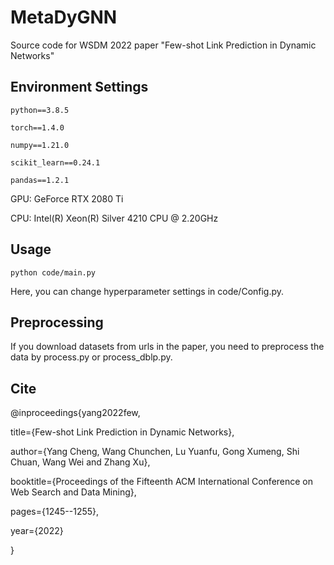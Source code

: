 # MetaDyGNN

Source code for WSDM 2022 paper "Few-shot Link Prediction in Dynamic Networks"


## Environment Settings

`python==3.8.5` 

`torch==1.4.0`

`numpy==1.21.0` 

`scikit_learn==0.24.1`

`pandas==1.2.1` 

GPU: GeForce RTX 2080 Ti

CPU: Intel(R) Xeon(R) Silver 4210 CPU @ 2.20GHz


## Usage

`python code/main.py`

Here, you can change hyperparameter settings in code/Config.py.


## Preprocessing

If you download datasets from urls in the paper, you need to preprocess the data by process.py or process_dblp.py.


## Cite


@inproceedings{yang2022few,

  title={Few-shot Link Prediction in Dynamic Networks},
  
  author={Yang Cheng, Wang Chunchen, Lu Yuanfu, Gong Xumeng, Shi Chuan, Wang Wei and Zhang Xu},
  
  booktitle={Proceedings of the Fifteenth ACM International Conference on Web Search and Data Mining},
  
  pages={1245--1255},
  
  year={2022}
  
}
